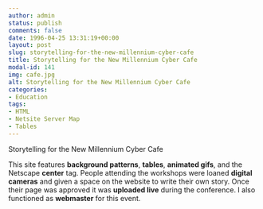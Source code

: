 ```yaml
---
author: admin
status: publish
comments: false
date: 1996-04-25 13:31:19+00:00
layout: post
slug: storytelling-for-the-new-millennium-cyber-cafe
title: Storytelling for the New Millennium Cyber Cafe
modal-id: 141
img: cafe.jpg
alt: Storytelling for the New Millennium Cyber Cafe
categories:
- Education
tags:
- HTML
- Netsite Server Map
- Tables
---
```

Storytelling for the New Millennium Cyber Cafe

This site features **background patterns**, **tables**, **animated gifs**, and the Netscape **center** tag. People attending the workshops were loaned **digital cameras** and given a space on the website to write their own story. Once their page was approved it was **uploaded live** during the conference. I also functioned as **webmaster** for this event.
